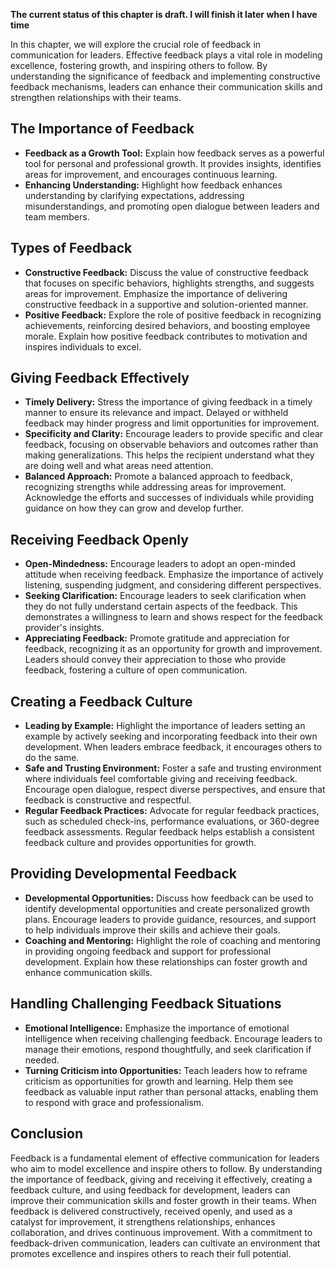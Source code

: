 **The current status of this chapter is draft. I will finish it later when I have time**

In this chapter, we will explore the crucial role of feedback in communication for leaders. Effective feedback plays a vital role in modeling excellence, fostering growth, and inspiring others to follow. By understanding the significance of feedback and implementing constructive feedback mechanisms, leaders can enhance their communication skills and strengthen relationships with their teams.

The Importance of Feedback
--------------------------

* **Feedback as a Growth Tool:** Explain how feedback serves as a powerful tool for personal and professional growth. It provides insights, identifies areas for improvement, and encourages continuous learning.
* **Enhancing Understanding:** Highlight how feedback enhances understanding by clarifying expectations, addressing misunderstandings, and promoting open dialogue between leaders and team members.

Types of Feedback
-----------------

* **Constructive Feedback:** Discuss the value of constructive feedback that focuses on specific behaviors, highlights strengths, and suggests areas for improvement. Emphasize the importance of delivering constructive feedback in a supportive and solution-oriented manner.
* **Positive Feedback:** Explore the role of positive feedback in recognizing achievements, reinforcing desired behaviors, and boosting employee morale. Explain how positive feedback contributes to motivation and inspires individuals to excel.

Giving Feedback Effectively
---------------------------

* **Timely Delivery:** Stress the importance of giving feedback in a timely manner to ensure its relevance and impact. Delayed or withheld feedback may hinder progress and limit opportunities for improvement.
* **Specificity and Clarity:** Encourage leaders to provide specific and clear feedback, focusing on observable behaviors and outcomes rather than making generalizations. This helps the recipient understand what they are doing well and what areas need attention.
* **Balanced Approach:** Promote a balanced approach to feedback, recognizing strengths while addressing areas for improvement. Acknowledge the efforts and successes of individuals while providing guidance on how they can grow and develop further.

Receiving Feedback Openly
-------------------------

* **Open-Mindedness:** Encourage leaders to adopt an open-minded attitude when receiving feedback. Emphasize the importance of actively listening, suspending judgment, and considering different perspectives.
* **Seeking Clarification:** Encourage leaders to seek clarification when they do not fully understand certain aspects of the feedback. This demonstrates a willingness to learn and shows respect for the feedback provider's insights.
* **Appreciating Feedback:** Promote gratitude and appreciation for feedback, recognizing it as an opportunity for growth and improvement. Leaders should convey their appreciation to those who provide feedback, fostering a culture of open communication.

Creating a Feedback Culture
---------------------------

* **Leading by Example:** Highlight the importance of leaders setting an example by actively seeking and incorporating feedback into their own development. When leaders embrace feedback, it encourages others to do the same.
* **Safe and Trusting Environment:** Foster a safe and trusting environment where individuals feel comfortable giving and receiving feedback. Encourage open dialogue, respect diverse perspectives, and ensure that feedback is constructive and respectful.
* **Regular Feedback Practices:** Advocate for regular feedback practices, such as scheduled check-ins, performance evaluations, or 360-degree feedback assessments. Regular feedback helps establish a consistent feedback culture and provides opportunities for growth.

Providing Developmental Feedback
--------------------------------

* **Developmental Opportunities:** Discuss how feedback can be used to identify developmental opportunities and create personalized growth plans. Encourage leaders to provide guidance, resources, and support to help individuals improve their skills and achieve their goals.
* **Coaching and Mentoring:** Highlight the role of coaching and mentoring in providing ongoing feedback and support for professional development. Explain how these relationships can foster growth and enhance communication skills.

Handling Challenging Feedback Situations
----------------------------------------

* **Emotional Intelligence:** Emphasize the importance of emotional intelligence when receiving challenging feedback. Encourage leaders to manage their emotions, respond thoughtfully, and seek clarification if needed.
* **Turning Criticism into Opportunities:** Teach leaders how to reframe criticism as opportunities for growth and learning. Help them see feedback as valuable input rather than personal attacks, enabling them to respond with grace and professionalism.

Conclusion
----------

Feedback is a fundamental element of effective communication for leaders who aim to model excellence and inspire others to follow. By understanding the importance of feedback, giving and receiving it effectively, creating a feedback culture, and using feedback for development, leaders can improve their communication skills and foster growth in their teams. When feedback is delivered constructively, received openly, and used as a catalyst for improvement, it strengthens relationships, enhances collaboration, and drives continuous improvement. With a commitment to feedback-driven communication, leaders can cultivate an environment that promotes excellence and inspires others to reach their full potential.

